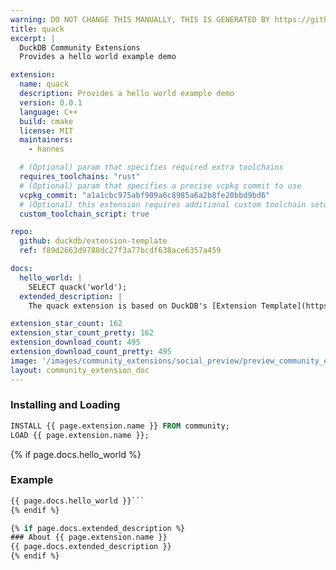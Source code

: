 ```yaml
---
warning: DO NOT CHANGE THIS MANUALLY, THIS IS GENERATED BY https://github/duckdb/community-extensions repository, check README there
title: quack
excerpt: |
  DuckDB Community Extensions
  Provides a hello world example demo

extension:
  name: quack
  description: Provides a hello world example demo
  version: 0.0.1
  language: C++
  build: cmake
  license: MIT
  maintainers:
    - hannes

  # (Optional) param that specifies required extra toolchains
  requires_toolchains: "rust"
  # (Optional) param that specifies a precise vcpkg commit to use
  vcpkg_commit: "a1a1cbc975abf909a6c8985a6a2b8fe20bbd9bd6"
  # (Optional) this extension requires additional custom toolchain setup
  custom_toolchain_script: true

repo:
  github: duckdb/extension-template
  ref: f89d2663d9788dc27f3a77bcdf638ace6357a459

docs:
  hello_world: |
    SELECT quack('world');
  extended_description: |
    The quack extension is based on DuckDB's [Extension Template](https://github.com/duckdb/extension-template/), and it's a great starting point to get started building more advanced extensions.

extension_star_count: 162
extension_star_count_pretty: 162
extension_download_count: 495
extension_download_count_pretty: 495
image: '/images/community_extensions/social_preview/preview_community_extension_quack.png'
layout: community_extension_doc
---
```


### Installing and Loading
```sql
INSTALL {{ page.extension.name }} FROM community;
LOAD {{ page.extension.name }};
```

{% if page.docs.hello_world %}
### Example
```sql
{{ page.docs.hello_world }}```
{% endif %}

{% if page.docs.extended_description %}
### About {{ page.extension.name }}
{{ page.docs.extended_description }}
{% endif %}


